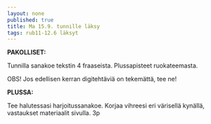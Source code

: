 ```yaml
---
layout: none
published: true
title: Ma 15.9. tunnille läksy
tags: rub11-12.6 läksyt
---
```

**PAKOLLISET:**

Tunnilla sanakoe tekstin 4 fraaseista. Plussapisteet ruokateemasta.

OBS! Jos edellisen kerran digitehtäviä on tekemättä, tee ne!

**PLUSSA:**

Tee halutessasi harjoitussanakoe. Korjaa vihreesi eri värisellä kynällä, vastaukset materiaalit sivulla. 3p